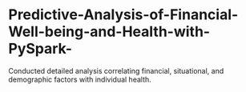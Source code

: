 # Predictive-Analysis-of-Financial-Well-being-and-Health-with-PySpark-
Conducted detailed analysis correlating financial, situational, and demographic factors with individual health. 
